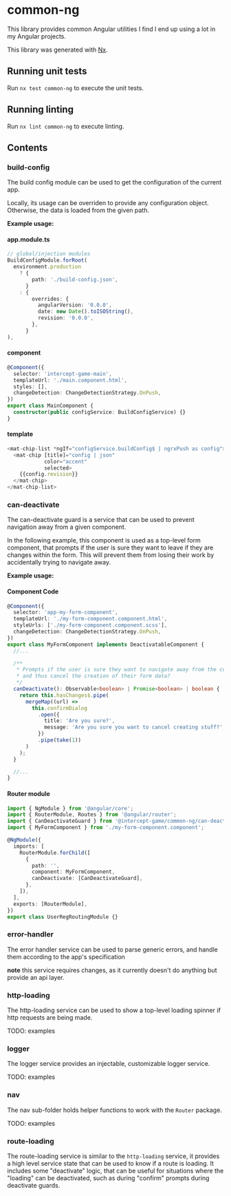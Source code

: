 # common-ng

This library provides common Angular utilities I find I end up using a lot
in my Angular projects.

This library was generated with [Nx](https://nx.dev).

## Running unit tests

Run `nx test common-ng` to execute the unit tests.

## Running linting

Run `nx lint common-ng` to execute linting.

## Contents

### build-config

The build config module can be used to get the configuration of the current app.

Locally, its usage can be overriden to provide any configuration object. Otherwise,
the data is loaded from the given path.

**Example usage:**

#### app.module.ts

```typescript
// global/injection modules
BuildConfigModule.forRoot(
  environment.production
    ? {
        path: './build-config.json',
      }
    : {
        overrides: {
          angularVersion: '0.0.0',
          date: new Date().toISOString(),
          revision: '0.0.0',
        },
      }
),
```

#### component

```typescript
@Component({
  selector: 'intercept-game-main',
  templateUrl: './main.component.html',
  styles: [],
  changeDetection: ChangeDetectionStrategy.OnPush,
})
export class MainComponent {
  constructor(public configService: BuildConfigService) {}
}
```

#### template

```typescript
<mat-chip-list *ngIf="configService.buildConfig$ | ngrxPush as config">
  <mat-chip [title]="config | json"
            color="accent"
            selected>
    {{config.revision}}
  </mat-chip>
</mat-chip-list>
```

### can-deactivate

The can-deactivate guard is a service that can be used to prevent navigation away from a given component.

In the following example, this component is used as a top-level form component,
that prompts if the user is sure they want to leave if they are changes within the form.
This will prevent them from losing their work by accidentally trying to navigate away.

**Example usage:**

#### Component Code

```typescript
@Component({
  selector: 'app-my-form-component',
  templateUrl: './my-form-component.component.html',
  styleUrls: ['./my-form-component.component.scss'],
  changeDetection: ChangeDetectionStrategy.OnPush,
})
export class MyFormComponent implements DeactivatableComponent {
  //...

  /**
   * Prompts if the user is sure they want to navigate away from the current page,
   * and thus cancel the creation of their form data?
   */
  canDeactivate(): Observable<boolean> | Promise<boolean> | boolean {
    return this.hasChanges$.pipe(
      mergeMap((url) =>
        this.confirmDialog
          .open({
            title: 'Are you sure?',
            message: 'Are you sure you want to cancel creating stuff?',
          })
          .pipe(take(1))
      )
    );
  }

  //...
}
```

#### Router module

```typescript
import { NgModule } from '@angular/core';
import { RouterModule, Routes } from '@angular/router';
import { CanDeactivateGuard } from '@intercept-game/common-ng/can-deactivate.guard';
import { MyFormComponent } from './my-form-component.component';

@NgModule({
  imports: [
    RouterModule.forChild([
      {
        path: '',
        component: MyFormComponent,
        canDeactivate: [CanDeactivateGuard],
      },
    ]),
  ],
  exports: [RouterModule],
})
export class UserRegRoutingModule {}
```

### error-handler

The error handler service can be used to parse generic errors, and handle them
according to the app's specification

**note** this service requires changes, as it currently doesn't do anything but provide
an api layer.

### http-loading

The http-loading service can be used to show a top-level loading spinner if http requests
are being made.

TODO: examples

### logger

The logger service provides an injectable, customizable logger service.

TODO: examples

### nav

The nav sub-folder holds helper functions to work with the `Router` package.

TODO: examples

### route-loading

The route-loading service is similar to the `http-loading` service, it provides a high level
service state that can be used to know if a route is loading. It includes some "deactivate" logic, that
can be useful for situations where the "loading" can be deactivated, such as during "confirm" prompts
during deactivate guards.
